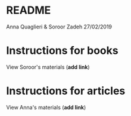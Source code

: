README
================
Anna Quaglieri & Soroor Zadeh
27/02/2019

Instructions for books
======================

View Soroor's materials (**add link**)

Instructions for articles
=========================

View Anna's materials (**add link**)
